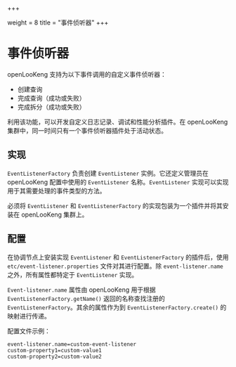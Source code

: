 +++

weight = 8
title = "事件侦听器"
+++


# 事件侦听器

openLooKeng 支持为以下事件调用的自定义事件侦听器：


-   创建查询
-   完成查询（成功或失败）
-   完成拆分（成功或失败）

利用该功能，可以开发自定义日志记录、调试和性能分析插件。在 openLooKeng 集群中，同一时间只有一个事件侦听器插件处于活动状态。

## 实现

`EventListenerFactory` 负责创建 `EventListener` 实例。它还定义管理员在 openLooKeng 配置中使用的 `EventListener` 名称。`EventListener` 实现可以实现用于其需要处理的事件类型的方法。


必须将 `EventListener` 和 `EventListenerFactory` 的实现包装为一个插件并将其安装在 openLooKeng 集群上。

## 配置

在协调节点上安装实现 `EventListener` 和 `EventListenerFactory` 的插件后，使用 `etc/event-listener.properties` 文件对其进行配置。除 `event-listener.name` 之外，所有属性都特定于 `EventListener` 实现。

`Event-listener.name` 属性由 openLooKeng 用于根据 `EventListenerFactory.getName()` 返回的名称查找注册的 `EventListenerFactory`。其余的属性作为到 `EventListenerFactory.create()` 的映射进行传递。

配置文件示例：

``` properties
event-listener.name=custom-event-listener
custom-property1=custom-value1
custom-property2=custom-value2
```